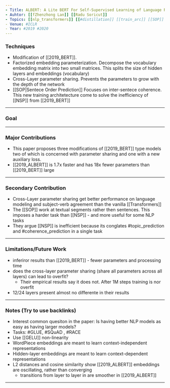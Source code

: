 ```yaml
---
- Title: ALBERT: A Lite BERT For Self-Supervised Learning of Language Representations
- Auhtor: [[fZhenzhong Lan]] [[Radu Soricut]]
- Topics: [[nlp_transformers]] [[#distillation]] [[train_arc]] [[SOP]]
- Venue: #ICLR
- Year: #2019 #2020
---
```

### Techniques
- Modification of [[2019_BERT]]. 
 - Factorized embedding parameterization. Decompose the vocabulary embedding matrix into two small matrices. This splits the size of hidden layers and embeddings (vocabulary)
 - Cross-Layer parameter sharing. Prevents the parameters to grow with the depth of the network
 - [[SOP|Sentece Order Prediction]] Focuses on inter-sentece coherence. This new training architetecture come to solve the inefficiency of  [[NSP]] from [[2019_BERT]]
---
### Goal
---
### Major Contributions
 - This paper proposes three modifications of [[2019_BERT]] type models two of which is concerned with parameter sharing and one with a new auxiliary loss. 
- [[2019_ALBERT]] is 1.7x faster and has 18x fewer parameters than [[2019_BERT]] large
---
### Secondary Contribution
-  Cross-Layer parameter sharing get better performance on language modeling and subject-verb agreement than the vanilla [[Transformers]]
-  The [[SOP]] work at textual segments rather then sentences. This imposes a harder task than [[NSP]]  - and more useful for some NLP tasks 
-  They argue [[NSP]] is inefficient because its conglates #topic_prediction and #coherence_prediction in a single task
---
### Limitations/Future Work
- inferiror results than [[2019_BERT]] - fewer parameters and processing time
- does the cross-layer parameter sharing (share all parameters across all layers) can lead to overfit?
	- Their empirical results say it does not. After 1M steps training is nor overfit
- 12/24 layers present almost no differente in their results
---
### Notes (Try to use backlinks)
- Interest common quesiton in the paper: Is having better NLP models as easy as having larger models?
- Tasks: #GLUE, #SQuAD , #RACE
- Use [[GELU]] non-linearity
- WordPiece embeddings are meant to learn context-independent representations
- Hidden-layer embeddings are meant to learn context-dependent representations
- L2 distances and cosine similarity show [[2019_ALBERT]] embeddings are oscillating, rather than converging
	- transitions from layer to layer in are smoother in [[2019_ALBERT]]
---
